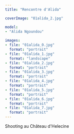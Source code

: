 ```yaml
---
title: "Rencontre d'Alida"

coverImage: "01alida_2.jpg"

model: 
- "Alida Ngoundou"
  
images:
- file: "01alida_0.jpg"
  format: "portrait"
- file: "01alida_1.jpg"
  format: "landscape"
- file: "01alida_2.jpg"
  format: "portrait"
- file: "01alida_3.jpg"
  format: "portrait"
- file: "01alida_4.jpg"
  format: "portrait"
- file: "01alida_5.jpg"
  format: "portrait"
- file: "01alida_6.jpg"
  format: "portrait"
- file: "01alida_7.jpg"
  format: "portrait"
---
```


Shooting au Château d'Helecine
